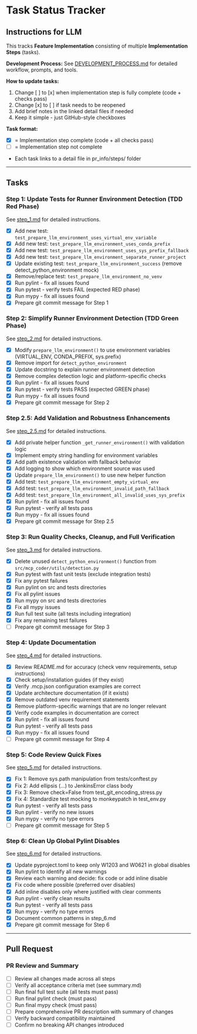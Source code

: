 # Task Status Tracker

## Instructions for LLM

This tracks **Feature Implementation** consisting of multiple **Implementation Steps** (tasks).

**Development Process:** See [DEVELOPMENT_PROCESS.md](./DEVELOPMENT_PROCESS.md) for detailed workflow, prompts, and tools.

**How to update tasks:**

1. Change [ ] to [x] when implementation step is fully complete (code + checks pass)
2. Change [x] to [ ] if task needs to be reopened
3. Add brief notes in the linked detail files if needed
4. Keep it simple - just GitHub-style checkboxes

**Task format:**

- [x] = Implementation step complete (code + all checks pass)
- [ ] = Implementation step not complete
- Each task links to a detail file in pr_info/steps/ folder

---

## Tasks

### Step 1: Update Tests for Runner Environment Detection (TDD Red Phase)
See [step_1.md](./steps/step_1.md) for detailed instructions.

- [x] Add new test: `test_prepare_llm_environment_uses_virtual_env_variable`
- [x] Add new test: `test_prepare_llm_environment_uses_conda_prefix`
- [x] Add new test: `test_prepare_llm_environment_uses_sys_prefix_fallback`
- [x] Add new test: `test_prepare_llm_environment_separate_runner_project`
- [x] Update existing test: `test_prepare_llm_environment_success` (remove detect_python_environment mock)
- [x] Remove/replace test: `test_prepare_llm_environment_no_venv`
- [x] Run pylint - fix all issues found
- [x] Run pytest - verify tests FAIL (expected RED phase)
- [x] Run mypy - fix all issues found
- [x] Prepare git commit message for Step 1

### Step 2: Simplify Runner Environment Detection (TDD Green Phase)
See [step_2.md](./steps/step_2.md) for detailed instructions.

- [x] Modify `prepare_llm_environment()` to use environment variables (VIRTUAL_ENV, CONDA_PREFIX, sys.prefix)
- [x] Remove import for `detect_python_environment`
- [x] Update docstring to explain runner environment detection
- [x] Remove complex detection logic and platform-specific checks
- [x] Run pylint - fix all issues found
- [x] Run pytest - verify tests PASS (expected GREEN phase)
- [x] Run mypy - fix all issues found
- [x] Prepare git commit message for Step 2

### Step 2.5: Add Validation and Robustness Enhancements
See [step_2.5.md](./steps/step_2.5.md) for detailed instructions.

- [x] Add private helper function `_get_runner_environment()` with validation logic
- [x] Implement empty string handling for environment variables
- [x] Add path existence validation with fallback behavior
- [x] Add logging to show which environment source was used
- [x] Update `prepare_llm_environment()` to use new helper function
- [x] Add test: `test_prepare_llm_environment_empty_virtual_env`
- [x] Add test: `test_prepare_llm_environment_invalid_path_fallback`
- [x] Add test: `test_prepare_llm_environment_all_invalid_uses_sys_prefix`
- [x] Run pylint - fix all issues found
- [x] Run pytest - verify all tests pass
- [x] Run mypy - fix all issues found
- [x] Prepare git commit message for Step 2.5

### Step 3: Run Quality Checks, Cleanup, and Full Verification
See [step_3.md](./steps/step_3.md) for detailed instructions.

- [x] Delete unused `detect_python_environment()` function from `src/mcp_coder/utils/detection.py`
- [x] Run pytest with fast unit tests (exclude integration tests)
- [x] Fix any pytest failures
- [x] Run pylint on src and tests directories
- [x] Fix all pylint issues
- [x] Run mypy on src and tests directories
- [x] Fix all mypy issues
- [x] Run full test suite (all tests including integration)
- [x] Fix any remaining test failures
- [ ] Prepare git commit message for Step 3

### Step 4: Update Documentation
See [step_4.md](./steps/step_4.md) for detailed instructions.

- [x] Review README.md for accuracy (check venv requirements, setup instructions)
- [x] Check setup/installation guides (if they exist)
- [x] Verify .mcp.json configuration examples are correct
- [x] Update architecture documentation (if it exists)
- [x] Remove outdated venv requirement statements
- [x] Remove platform-specific warnings that are no longer relevant
- [x] Verify code examples in documentation are correct
- [x] Run pylint - fix all issues found
- [x] Run pytest - verify all tests pass
- [x] Run mypy - fix all issues found
- [ ] Prepare git commit message for Step 4

### Step 5: Code Review Quick Fixes
See [step_5.md](./steps/step_5.md) for detailed instructions.

- [x] Fix 1: Remove sys.path manipulation from tests/conftest.py
- [x] Fix 2: Add ellipsis (...) to JenkinsError class body
- [x] Fix 3: Remove check=False from test_git_encoding_stress.py
- [x] Fix 4: Standardize test mocking to monkeypatch in test_env.py
- [x] Run pytest - verify all tests pass
- [x] Run pylint - verify no new issues
- [x] Run mypy - verify no type errors
- [ ] Prepare git commit message for Step 5

### Step 6: Clean Up Global Pylint Disables
See [step_6.md](./steps/step_6.md) for detailed instructions.

- [x] Update pyproject.toml to keep only W1203 and W0621 in global disables
- [x] Run pylint to identify all new warnings
- [x] Review each warning and decide: fix code or add inline disable
- [x] Fix code where possible (preferred over disables)
- [x] Add inline disables only where justified with clear comments
- [x] Run pylint - verify clean results
- [x] Run pytest - verify all tests pass
- [x] Run mypy - verify no type errors
- [x] Document common patterns in step_6.md
- [x] Prepare git commit message for Step 6

---

## Pull Request

### PR Review and Summary
- [ ] Review all changes made across all steps
- [ ] Verify all acceptance criteria met (see summary.md)
- [ ] Run final full test suite (all tests must pass)
- [ ] Run final pylint check (must pass)
- [ ] Run final mypy check (must pass)
- [ ] Prepare comprehensive PR description with summary of changes
- [ ] Verify backward compatibility maintained
- [ ] Confirm no breaking API changes introduced
